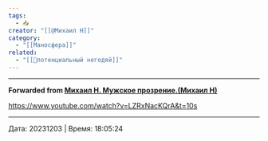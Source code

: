 ```yaml
---
tags:
  - 📥
creator: "[[@Михаил Н]]"
category:
  - "[[Маносфера]]"
related:
  - "[[📜потенциальный негодяй]]"
---
```



***

**Forwarded from [Михаил Н. Мужское прозрение.(Михаил Н)](https://t.me/mikhailNPZ/220)**

https://www.youtube.com/watch?v=LZRxNacKQrA&t=10s

---

Дата: 20231203 | Время: 18:05:24

